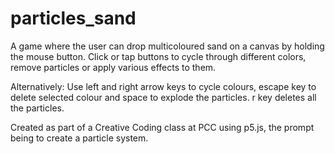 # particles_sand
A game where the user can drop multicoloured sand on a canvas by holding the mouse button. Click or tap buttons to cycle through different colors, remove particles or apply various effects to them.

Alternatively: Use left and right arrow keys to cycle colours, escape key to delete selected colour and space to explode the particles. r key deletes all the particles. 

Created as part of a Creative Coding class at PCC using p5.js, the prompt being to create a particle system. 